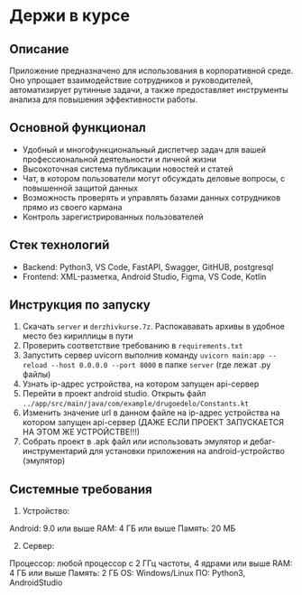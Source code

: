 # Держи в курсе
## Описание
Приложение предназначено для использования в корпоративной среде. Оно упрощает взаимодействие сотрудников и руководителей, автоматизирует рутинные задачи, а также предоставляет инструменты анализа для повышения эффективности работы.
## Основной функционал
- Удобный и многофункциональный диспетчер задач для вашей профессиональной деятельности и личной жизни
- Высокоточная система публикации новостей и статей
- Чат, в котором пользователи могут обсуждать деловые вопросы, с повышенной защитой данных
- Возможность проверять и управлять базами данных сотрудников прямо из своего кармана
- Контроль зарегистрированных пользователей
## Стек технологий
- Backend:
Python3, VS Code, FastAPI, Swagger, GitHUB, postgresql
- Frontend:
XML-разметка, Android Studio, Figma, VS Code, Kotlin
## Инструкция по запуску
1. Скачать `server` и `derzhivkurse.7z`. Распокававать архивы в удобное место без кириллицы в пути
2. Проверить соответствие требованию в `requirements.txt`
3. Запустить сервер uvicorn выполнив команду `uvicorn main:app --reload --host 0.0.0.0 --port 8000` в папке `server` (где лежат .py файлы)
4. Узнать ip-адрес устройства, на котором запущен api-сервер
5. Перейти в проект android studio. Открыть файл `../app/src/main/java/com/example/drugoedelo/Constants.kt`
6. Изменить значение url в данном файле на ip-адрес устройства на котором запущен api-сервер (ДАЖЕ ЕСЛИ ПРОЕКТ ЗАПУСКАЕТСЯ НА ЭТОМ ЖЕ УСТРОЙСТВЕ!!!)
7. Собрать проект в .apk файл или использовать эмулятор и дебаг-инструментарий для установки приложения на android-устройство (эмулятор)
## Системные требования
1. Устройство:

Android: 9.0 или выше
RAM: 4 ГБ или выше
Память: 20 МБ

2. Сервер:

Процессор: любой процессор с 2 ГГц частоты, 4 ядрами или выше
RAM: 4 ГБ или выше
Память: 2 ГБ
OS: Windows/Linux
ПО: Python3, AndroidStudio

